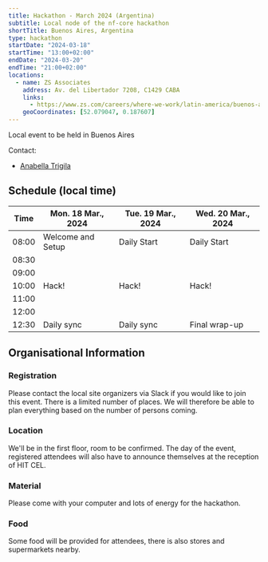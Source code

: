 ```yaml
---
title: Hackathon - March 2024 (Argentina)
subtitle: Local node of the nf-core hackathon
shortTitle: Buenos Aires, Argentina
type: hackathon
startDate: "2024-03-18"
startTime: "13:00+02:00"
endDate: "2024-03-20"
endTime: "21:00+02:00"
locations:
  - name: ZS Associates
    address: Av. del Libertador 7208, C1429 CABA
    links:
      - https://www.zs.com/careers/where-we-work/latin-america/buenos-aires
    geoCoordinates: [52.079047, 0.187607]
---
```


Local event to be held in Buenos Aires

Contact:

- [<i class="fab fa-slack"></i> Anabella Trigila](https://nfcore.slack.com/team/U03HEFYUW3H)

## Schedule (local time)

<div class="table-responsive">
    <table class="table table-hover table-sm table-bordered">
        <thead>
            <tr>
                <th>Time</th>
                <th>Mon. 18 Mar., 2024</th>
                <th>Tue. 19 Mar., 2024</th>
                <th>Wed. 20 Mar., 2024</th>
            </tr>
            </thead>
            <tbody>
            <tr>
                <td>08:00</td>
                <td background-color:navy; rowspan="1">Welcome and Setup</td>
                <td background-color:navy; rowspan="1">Daily Start</td>
                <td background-color:navy; rowspan="1">Daily Start</td>
            </tr>
                <td>08:30</td>
                <td rowspan="6">Hack!</td>
                <td rowspan="6">Hack!</td>
                <td rowspan="6">Hack!</td>
            </tr>
            <tr>
                <td>09:00</td>
            </tr>
            <tr>
                <td>10:00</td>
            </tr>
            <tr>
                <td>11:00</td>
            </tr>
            <tr>
                <td>12:00</td>
            </tr>
            <tr>
            </tr>
            <tr>
                <td>12:30</td>
                <td background-color:navy; rowspan="1">Daily sync</td>
                <td background-color:navy; rowspan="1">Daily sync</td>
                <td background-color:navy; rowspan="1">Final wrap-up</td>
            </tr>
        </tbody>
    </table>
</div>

## Organisational Information

### Registration

Please contact the local site organizers via Slack if you would like to join this event. There is a limited number of places. We will therefore be able to plan everything based on the number of persons coming.

### Location

We'll be in the first floor, room to be confirmed. The day of the event, registered attendees will also have to announce themselves at the reception of HIT CEL.

### Material

Please come with your computer and lots of energy for the hackathon.

### Food

Some food will be provided for attendees, there is also stores and supermarkets nearby.
